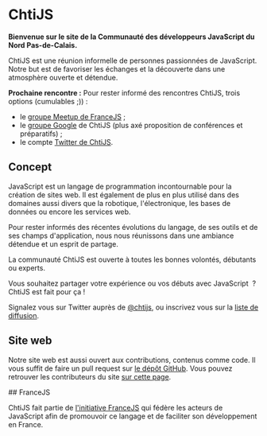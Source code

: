 <!--VarStream
title=La communauté JavaScript du Nord
description=ChtiJS est un groupe de développeurs JavaScript passionnés qui \
échangent régulièrement découvertes et bonnes pratiques autour d'une bière dans \
une ambiance décontractée.
shortTitle=Accueil
shortDesc=Retour à l'accueil
keywords.+=JavaScript
keywords.+=groupe
keywords.+=Nord
keywords.+=Pas-de-Calais
lang=fr
location=FR
-->

# ChtiJS
**Bienvenue sur le site de la Communauté des développeurs JavaScript du Nord
 Pas-de-Calais.**

ChtiJS est une réunion informelle de personnes passionnées de JavaScript. Notre
 but est de favoriser les échanges et la découverte dans une atmosphère ouverte
 et détendue.

**Prochaine rencontre :**
Pour rester informé des rencontres ChtiJS, trois options (cumulables ;)) :
- le [groupe Meetup de FranceJS](http://www.meetup.com/FranceJS/) ;
- le [groupe Google](https://groups.google.com/forum/#!topic/chtijs) de ChtiJS
 (plus axé proposition de conférences et préparatifs) ;
- le compte [Twitter de ChtiJS](https://twitter.com/chtijs).

## Concept

JavaScript est un langage de programmation incontournable pour la création
 de sites web. Il est également de plus en plus utilisé dans des domaines aussi
 divers que la robotique, l'électronique, les bases de données ou encore
 les services web.

Pour rester informés des récentes évolutions du langage, de ses outils et de ses
 champs d'application, nous nous réunissons dans une ambiance détendue et un
 esprit de partage.

La communauté ChtiJS est ouverte à toutes les bonnes volontés, débutants ou
 experts.

Vous souhaitez partager votre expérience ou vos débuts avec JavaScript  ? ChtiJS
 est fait pour ça !

Signalez vous sur Twitter auprès de [@chtijs](https://twitter.com/chtijs), ou
 inscrivez vous sur la
 [liste de diffusion](https://groups.google.com/forum/#!forum/chtijs).

## Site web

Notre site web est aussi ouvert aux contributions, contenus comme code. Il vous
 suffit de faire un pull request sur
 [le dépôt GitHub](https://github.com/ChtiJS/chtijs.francejs.org). Vous pouvez
 retrouver les contributeurs du site [sur cette page](/credits/index.html).

## FranceJS

ChtiJS fait partie de [l'initiative FranceJS](http://francejs.org) qui fédère
 les acteurs de JavaScript afin de promouvoir ce langage et de faciliter son
 développement en France.
